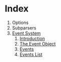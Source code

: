 # Index

1. Options
2. Subparsers
3. [Event System](event_system.md)
	1. [Introduction](event_system.md#introduction)
	2. [The Event Object](event_system.md#the-event-object)
	3. [Events](event_system.md#events)
	4. [Events List](event_system.md#events-list)
